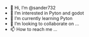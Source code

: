 - 👋 Hi, I’m @sander732
- 👀 I’m interested in Pyton and godot
- 🌱 I’m currently learning Pyton
- 💞️ I’m looking to collaborate on ...
- 📫 How to reach me ...

<!---
sander732/sander732 is a ✨ special ✨ repository because its `README.md` (this file) appears on your GitHub profile.
You can click the Preview link to take a look at your changes.
--->
